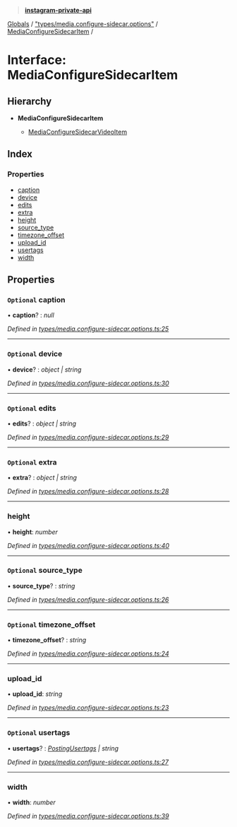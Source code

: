 > **[instagram-private-api](../README.md)**

[Globals](../README.md) / ["types/media.configure-sidecar.options"](../modules/_types_media_configure_sidecar_options_.md) / [MediaConfigureSidecarItem](_types_media_configure_sidecar_options_.mediaconfiguresidecaritem.md) /

# Interface: MediaConfigureSidecarItem

## Hierarchy

* **MediaConfigureSidecarItem**

  * [MediaConfigureSidecarVideoItem](_types_media_configure_sidecar_options_.mediaconfiguresidecarvideoitem.md)

## Index

### Properties

* [caption](_types_media_configure_sidecar_options_.mediaconfiguresidecaritem.md#optional-caption)
* [device](_types_media_configure_sidecar_options_.mediaconfiguresidecaritem.md#optional-device)
* [edits](_types_media_configure_sidecar_options_.mediaconfiguresidecaritem.md#optional-edits)
* [extra](_types_media_configure_sidecar_options_.mediaconfiguresidecaritem.md#optional-extra)
* [height](_types_media_configure_sidecar_options_.mediaconfiguresidecaritem.md#height)
* [source_type](_types_media_configure_sidecar_options_.mediaconfiguresidecaritem.md#optional-source_type)
* [timezone_offset](_types_media_configure_sidecar_options_.mediaconfiguresidecaritem.md#optional-timezone_offset)
* [upload_id](_types_media_configure_sidecar_options_.mediaconfiguresidecaritem.md#upload_id)
* [usertags](_types_media_configure_sidecar_options_.mediaconfiguresidecaritem.md#optional-usertags)
* [width](_types_media_configure_sidecar_options_.mediaconfiguresidecaritem.md#width)

## Properties

### `Optional` caption

• **caption**? : *null*

*Defined in [types/media.configure-sidecar.options.ts:25](https://github.com/dilame/instagram-private-api/blob/173bc62/src/types/media.configure-sidecar.options.ts#L25)*

___

### `Optional` device

• **device**? : *object | string*

*Defined in [types/media.configure-sidecar.options.ts:30](https://github.com/dilame/instagram-private-api/blob/173bc62/src/types/media.configure-sidecar.options.ts#L30)*

___

### `Optional` edits

• **edits**? : *object | string*

*Defined in [types/media.configure-sidecar.options.ts:29](https://github.com/dilame/instagram-private-api/blob/173bc62/src/types/media.configure-sidecar.options.ts#L29)*

___

### `Optional` extra

• **extra**? : *object | string*

*Defined in [types/media.configure-sidecar.options.ts:28](https://github.com/dilame/instagram-private-api/blob/173bc62/src/types/media.configure-sidecar.options.ts#L28)*

___

###  height

• **height**: *number*

*Defined in [types/media.configure-sidecar.options.ts:40](https://github.com/dilame/instagram-private-api/blob/173bc62/src/types/media.configure-sidecar.options.ts#L40)*

___

### `Optional` source_type

• **source_type**? : *string*

*Defined in [types/media.configure-sidecar.options.ts:26](https://github.com/dilame/instagram-private-api/blob/173bc62/src/types/media.configure-sidecar.options.ts#L26)*

___

### `Optional` timezone_offset

• **timezone_offset**? : *string*

*Defined in [types/media.configure-sidecar.options.ts:24](https://github.com/dilame/instagram-private-api/blob/173bc62/src/types/media.configure-sidecar.options.ts#L24)*

___

###  upload_id

• **upload_id**: *string*

*Defined in [types/media.configure-sidecar.options.ts:23](https://github.com/dilame/instagram-private-api/blob/173bc62/src/types/media.configure-sidecar.options.ts#L23)*

___

### `Optional` usertags

• **usertags**? : *[PostingUsertags](_types_posting_options_.postingusertags.md) | string*

*Defined in [types/media.configure-sidecar.options.ts:27](https://github.com/dilame/instagram-private-api/blob/173bc62/src/types/media.configure-sidecar.options.ts#L27)*

___

###  width

• **width**: *number*

*Defined in [types/media.configure-sidecar.options.ts:39](https://github.com/dilame/instagram-private-api/blob/173bc62/src/types/media.configure-sidecar.options.ts#L39)*